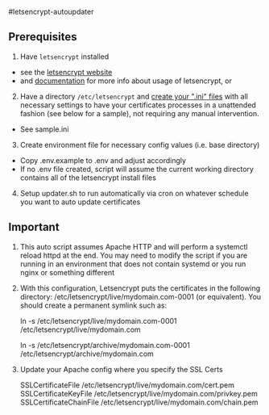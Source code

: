 #letsencrypt-autoupdater

## Prerequisites

1. Have `letsencrypt` installed 
 * see the [letsencrypt website](https://letsencrypt.org/) 
 * and [documentation](https://community.letsencrypt.org/c/docs/) for more info about usage of letsencrypt, or

2. Have a directory `/etc/letsencrypt` and [create your ".ini" files](http://letsencrypt.readthedocs.org/en/latest/using.html#configuration-file) with all necessary settings to have your certificates processes in a unattended fashion (see below for a sample), not requiring any manual intervention.

 * See sample.ini 

3. Create environment file for necessary config values (i.e. base directory)

 * Copy .env.example to .env and adjust accordingly
 * If no .env file created, script will assume the current working directory contains all of the letsencrypt install files

4. Setup updater.sh to run automatically via cron on whatever schedule you want to auto update certificates

## Important

1. This auto script assumes Apache HTTP and will perform a systemctl reload httpd at the end.  You may need to modify the script if you are running in an environment that does not contain systemd or you run nginx or something different

2. With this configuration, Letsencrypt puts the certificates in the following directory:  /etc/letsencrypt/live/mydomain.com-0001 (or equivalent).   You should create a permanent symlink such as:

    ln -s /etc/letsencrypt/live/mydomain.com-0001 /etc/letsencrypt/live/mydomain.com

    ln -s /etc/letsencrypt/archive/mydomain.com-0001 /etc/letsencrypt/archive/mydomain.com

3. Update your Apache config where you specify the SSL Certs


    SSLCertificateFile /etc/letsencrypt/live/mydomain.com/cert.pem
    SSLCertificateKeyFile /etc/letsencrypt/live/mydomain.com/privkey.pem
    SSLCertificateChainFile /etc/letsencrypt/live/mydomain.com/chain.pem


